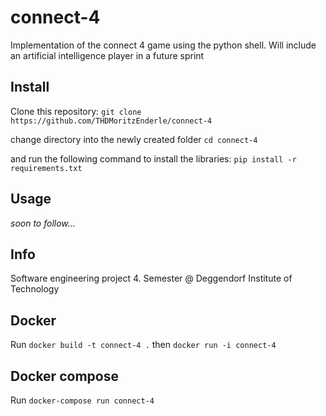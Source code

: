 # connect-4
Implementation of the connect 4 game using the python shell. Will include an artificial intelligence player in a future sprint

## Install
Clone this repository:
`git clone https://github.com/THDMoritzEnderle/connect-4`

change directory into the newly created folder
`cd connect-4`

and run the following command to install the libraries:
`pip install -r requirements.txt`


## Usage

*soon to follow...*

## Info
Software engineering project 4. Semester @ Deggendorf Institute of Technology

## Docker
Run ``docker build -t connect-4 .`` then ``docker run -i connect-4``

## Docker compose
Run ``docker-compose run connect-4``